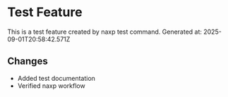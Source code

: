 # Test Feature
This is a test feature created by naxp test command.
Generated at: 2025-09-01T20:58:42.571Z

## Changes
- Added test documentation
- Verified naxp workflow

